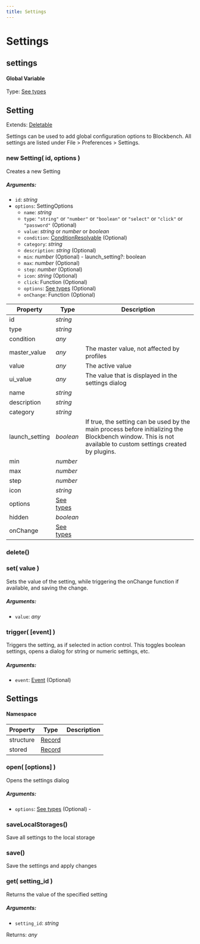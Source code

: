 ```yaml
---
title: Settings
---
```


# Settings
## settings
#### Global Variable

Type: [See types](https://github.com/JannisX11/blockbench-types/blob/4306e32/types/settings.d.ts#L2)

<reference path="./blockbench.d.ts"/>


## Setting
Extends: [Deletable](misc#deletable)

Settings can be used to add global configuration options to Blockbench. All settings are listed under File > Preferences > Settings.

### new Setting( id, options )
Creates a new Setting

##### Arguments:
* `id`: *string*
* `options`: SettingOptions
	* `name`: *string*
	* `type`: `"string"` or `"number"` or `"boolean"` or `"select"` or `"click"` or `"password"` (Optional)
	* `value`: *string* or *number* or *boolean*
	* `condition`: [ConditionResolvable](https://github.com/JannisX11/blockbench-types/blob/main/types/util.d.ts#L1) (Optional)
	* `category`: *string*
	* `description`: *string* (Optional)
	* `min`: *number* (Optional) - launch_setting?: boolean
	* `max`: *number* (Optional)
	* `step`: *number* (Optional)
	* `icon`: *string* (Optional)
	* `click`: Function (Optional)
	* `options`: [See types](https://github.com/JannisX11/blockbench-types/blob/4306e32/types/settings.d.ts#L19) (Optional)
	* `onChange`: Function (Optional)


| Property | Type | Description |
| -------- | ---- | ----------- |
| id | *string* |  |
| type | *string* |  |
| condition | *any* |  |
| master_value | *any* | The master value, not affected by profiles |
| value | *any* | The active value |
| ui_value | *any* | The value that is displayed in the settings dialog |
| name | *string* |  |
| description | *string* |  |
| category | *string* |  |
| launch_setting | *boolean* | If true, the setting can be used by the main process before initializing the Blockbench window. This is not available to custom settings created by plugins. |
| min | *number* |  |
| max | *number* |  |
| step | *number* |  |
| icon | *string* |  |
| options | [See types](https://github.com/JannisX11/blockbench-types/blob/4306e32/types/settings.d.ts#L56) |  |
| hidden | *boolean* |  |
| onChange | [See types](https://github.com/JannisX11/blockbench-types/blob/4306e32/types/settings.d.ts#L60) |  |

### delete()


### set( value )
Sets the value of the setting, while triggering the onChange function if available, and saving the change.

##### Arguments:
* `value`: *any*


### trigger( [event] )
Triggers the setting, as if selected in action control. This toggles boolean settings, opens a dialog for string or numeric settings, etc.

##### Arguments:
* `event`: [Event](https://developer.mozilla.org/en-US/docs/Web/API/Event) (Optional)



## Settings
#### Namespace

| Property | Type | Description |
| -------- | ---- | ----------- |
| structure | [Record](#Record) |  |
| stored | [Record](#Record) |  |

### open( [options] )
Opens the settings dialog

##### Arguments:
* `options`: [See types](https://github.com/JannisX11/blockbench-types/blob/4306e32/types/settings.d.ts#L84) (Optional) -


### saveLocalStorages()
Save all settings to the local storage



### save()
Save the settings and apply changes



### get( setting_id )
Returns the value of the specified setting

##### Arguments:
* `setting_id`: *string*

Returns: *any*

